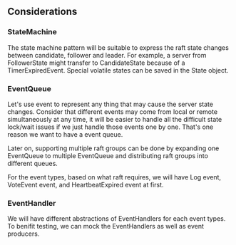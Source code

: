 ## Considerations

### StateMachine
The state machine pattern will be suitable to express the raft state changes between candidate, follower and leader. For example, a server from FollowerState might transfer to CandidateState because of a TimerExpiredEvent. Special volatile states can be saved in the State object.

### EventQueue
Let's use event to represent any thing that may cause the server state changes. Consider that different events may come from local or remote simultaneously at any time, it will be easier to handle all the difficult state lock/wait issues if we just handle those events one by one. That's one reason we want to have a event queue.

Later on, supporting multiple raft groups can be done by expanding one EventQueue to multiple EventQueue and distributing raft groups into different queues. 

For the event types, based on what raft requires, we will have Log event, VoteEvent event, and HeartbeatExpired event at first.

### EventHandler
We will have different abstractions of EventHandlers for each event types. To benifit testing, we can mock the EventHandlers as well as event producers.
